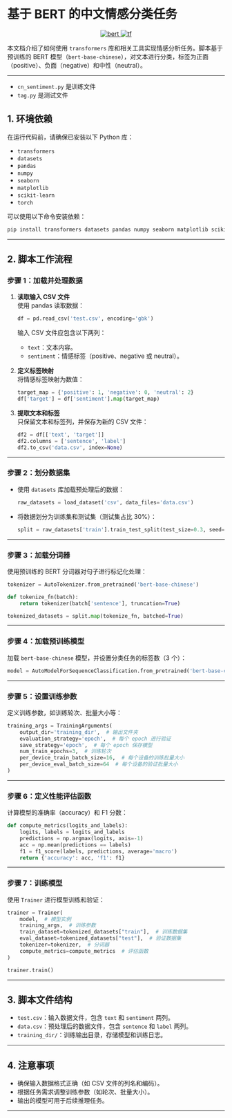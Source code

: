 # 基于 BERT 的中文情感分类任务

<p align="center">
  <a href="https://github.com/google-research/bert">
    <img src="https://img.shields.io/badge/bert-brightgreen.svg" alt="bert">
  </a>
    <a href="https://github.com/huggingface/transformers">
    <img src="https://img.shields.io/badge/transformers-blueviolet.svg" alt="tf">
  </a>
</p>

本文档介绍了如何使用 `transformers` 库和相关工具实现情感分析任务。脚本基于预训练的 BERT 模型（`bert-base-chinese`），对文本进行分类，标签为正面（positive）、负面（negative）和中性（neutral）。

---
- `cn_sentiment.py` 是训练文件
- `tag.py` 是测试文件

## 1. **环境依赖**

在运行代码前，请确保已安装以下 Python 库：

- `transformers`
- `datasets`
- `pandas`
- `numpy`
- `seaborn`
- `matplotlib`
- `scikit-learn`
- `torch`

可以使用以下命令安装依赖：

```bash
pip install transformers datasets pandas numpy seaborn matplotlib scikit-learn torch
```

---

## 2. **脚本工作流程**

### **步骤 1：加载并处理数据**
1. **读取输入 CSV 文件**  
   使用 pandas 读取数据：
   ```python
   df = pd.read_csv('test.csv', encoding='gbk')
   ```
   输入 CSV 文件应包含以下两列：
   - `text`：文本内容。
   - `sentiment`：情感标签（positive、negative 或 neutral）。

2. **定义标签映射**  
   将情感标签映射为数值：
   ```python
   target_map = {'positive': 1, 'negative': 0, 'neutral': 2}
   df['target'] = df['sentiment'].map(target_map)
   ```

3. **提取文本和标签**  
   只保留文本和标签列，并保存为新的 CSV 文件：
   ```python
   df2 = df[['text', 'target']]
   df2.columns = ['sentence', 'label']
   df2.to_csv('data.csv', index=None)
   ```

---

### **步骤 2：划分数据集**
- 使用 `datasets` 库加载预处理后的数据：
  ```python
  raw_datasets = load_dataset('csv', data_files='data.csv')
  ```

- 将数据划分为训练集和测试集（测试集占比 30%）：
  ```python
  split = raw_datasets['train'].train_test_split(test_size=0.3, seed=42)
  ```

---

### **步骤 3：加载分词器**
使用预训练的 BERT 分词器对句子进行标记化处理：
```python
tokenizer = AutoTokenizer.from_pretrained('bert-base-chinese')

def tokenize_fn(batch):
    return tokenizer(batch['sentence'], truncation=True)

tokenized_datasets = split.map(tokenize_fn, batched=True)
```

---

### **步骤 4：加载预训练模型**
加载 `bert-base-chinese` 模型，并设置分类任务的标签数（3 个）：
```python
model = AutoModelForSequenceClassification.from_pretrained('bert-base-chinese', num_labels=3)
```

---

### **步骤 5：设置训练参数**
定义训练参数，如训练轮次、批量大小等：
```python
training_args = TrainingArguments(
    output_dir='training_dir',  # 输出文件夹
    evaluation_strategy='epoch',  # 每个 epoch 进行验证
    save_strategy='epoch',  # 每个 epoch 保存模型
    num_train_epochs=3,  # 训练轮次
    per_device_train_batch_size=16,  # 每个设备的训练批量大小
    per_device_eval_batch_size=64  # 每个设备的验证批量大小
)
```

---

### **步骤 6：定义性能评估函数**
计算模型的准确率（accuracy）和 F1 分数：
```python
def compute_metrics(logits_and_labels):
    logits, labels = logits_and_labels
    predictions = np.argmax(logits, axis=-1)
    acc = np.mean(predictions == labels)
    f1 = f1_score(labels, predictions, average='macro')
    return {'accuracy': acc, 'f1': f1}
```

---

### **步骤 7：训练模型**
使用 `Trainer` 进行模型训练和验证：
```python
trainer = Trainer(
    model,  # 模型实例
    training_args,  # 训练参数
    train_dataset=tokenized_datasets["train"],  # 训练数据集
    eval_dataset=tokenized_datasets["test"],  # 验证数据集
    tokenizer=tokenizer,  # 分词器
    compute_metrics=compute_metrics  # 评估函数
)

trainer.train()
```

---

## 3. **脚本文件结构**
- `test.csv`：输入数据文件，包含 `text` 和 `sentiment` 两列。
- `data.csv`：预处理后的数据文件，包含 `sentence` 和 `label` 两列。
- `training_dir/`：训练输出目录，存储模型和训练日志。

---

## 4. **注意事项**
- 确保输入数据格式正确（如 CSV 文件的列名和编码）。
- 根据任务需求调整训练参数（如轮次、批量大小）。
- 输出的模型可用于后续推理任务。

--- 
